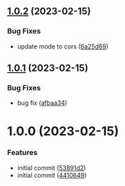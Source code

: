 ## [1.0.2](https://github.com/uzenith360/browser-file-download/compare/v1.0.1...v1.0.2) (2023-02-15)


### Bug Fixes

* update mode to cors ([6a25d69](https://github.com/uzenith360/browser-file-download/commit/6a25d6953277379ac2a1581466805bcad448edf1))

## [1.0.1](https://github.com/uzenith360/browser-file-download/compare/v1.0.0...v1.0.1) (2023-02-15)


### Bug Fixes

* bug fix ([afbaa34](https://github.com/uzenith360/browser-file-download/commit/afbaa34ac9ca664835a86e2ae1b5242a1faf6ff4))

# 1.0.0 (2023-02-15)


### Features

* initial commit ([53891d2](https://github.com/uzenith360/browser-file-download/commit/53891d2b7e7f301353216bba965bd6a61dc13127))
* initial commit ([4410649](https://github.com/uzenith360/browser-file-download/commit/44106499c86a0dfe40b9ec1545f16bb66d6306d1))
